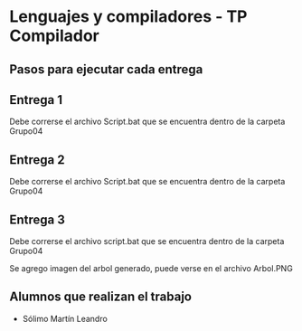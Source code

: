 # Lenguajes y compiladores - TP Compilador

## Pasos para ejecutar cada entrega

## Entrega 1
Debe correrse el archivo Script.bat que se encuentra dentro de la carpeta Grupo04

## Entrega 2
Debe correrse el archivo Script.bat que se encuentra dentro de la carpeta Grupo04

## Entrega 3
Debe correrse el archivo script.bat que se encuentra dentro de la carpeta Grupo04

Se agrego imagen del arbol generado, puede verse en el archivo Arbol.PNG
## Alumnos que realizan el trabajo
- Sólimo Martín Leandro
